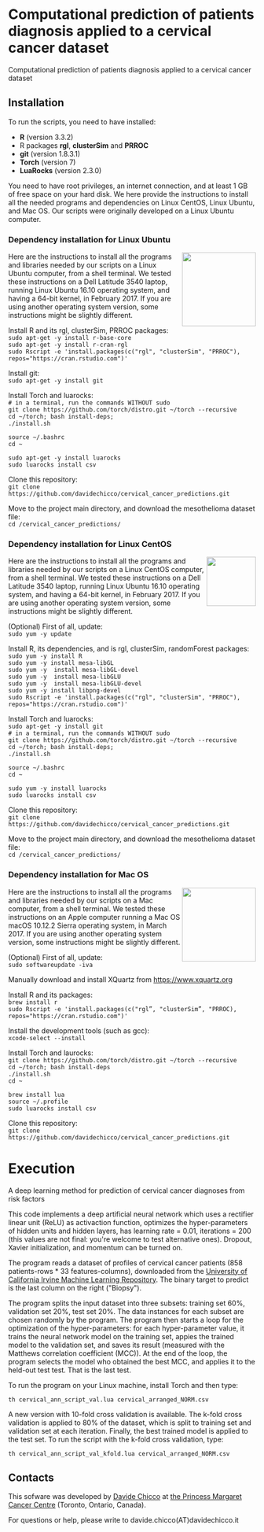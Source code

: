 
# Computational prediction of patients diagnosis applied to a cervical cancer dataset
Computational prediction of patients diagnosis applied to a cervical cancer dataset

## Installation
To run the scripts, you need to have installed:
* **R** (version 3.3.2)
* R packages **rgl**, **clusterSim** and **PRROC**
* **git** (version 1.8.3.1)
* **Torch** (version 7)
* **LuaRocks** (version 2.3.0)

You need to have root privileges, an internet connection, and at least 1 GB of free space on your hard disk. We here provide the instructions to install all the needed programs and dependencies on Linux CentOS, Linux Ubuntu, and Mac OS. Our scripts were originally developed on a Linux Ubuntu computer.

### Dependency installation for Linux Ubuntu
<img src="http://www.internetpost.it/wp-content/uploads/2016/04/ubuntu-head.png" width="150" align="right">
Here are the instructions to install all the programs and libraries needed by our scripts on a Linux Ubuntu computer, from a shell terminal. We tested these instructions on a Dell Latitude 3540 laptop, running Linux Ubuntu 16.10 operating system, and having a 64-bit kernel, in February 2017. If you are using another operating system version, some instructions might be slightly different.

Install R and its rgl, clusterSim, PRROC packages:<br>
`sudo apt-get -y install r-base-core`<br>
`sudo apt-get -y install r-cran-rgl`<br>
`sudo Rscript -e 'install.packages(c("rgl", "clusterSim", "PRROC"), repos="https://cran.rstudio.com")'`<br>

Install git:<br>
`sudo apt-get -y install git`<br>

Install Torch and luarocks:<br>
`# in a terminal, run the commands WITHOUT sudo`<br>
`git clone https://github.com/torch/distro.git ~/torch --recursive`<br>
`cd ~/torch; bash install-deps;`<br>
`./install.sh`<br>

`source ~/.bashrc`<br>
`cd ~`<br>

`sudo apt-get -y install luarocks`<br>
`sudo luarocks install csv`<br>

Clone this repository:<br>
`git clone https://github.com/davidechicco/cervical_cancer_predictions.git`<br>

Move to the project main directory, and download the mesothelioma dataset file:<br>
`cd /cervical_cancer_predictions/` <br>

### Dependency installation for Linux CentOS
<img src="http://brettspence.com/wp-content/uploads/2014/11/centos-7-logo-580x118.jpg" width="100" align="right">
Here are the instructions to install all the programs and libraries needed by our scripts on a Linux CentOS computer, from a shell terminal. We tested these instructions on a Dell Latitude 3540 laptop, running Linux Ubuntu 16.10 operating system, and having a 64-bit kernel, in February 2017. If you are using another operating system version, some instructions might be slightly different.

(Optional) First of all, update:<br>
`sudo yum -y update`

Install R, its dependencies, and is rgl, clusterSim, randomForest packages:<br>
`sudo yum -y install R` <br>
`sudo yum -y install mesa-libGL` <br>
`sudo yum -y  install mesa-libGL-devel` <br>
`sudo yum -y  install mesa-libGLU` <br>
`sudo yum -y  install mesa-libGLU-devel` <br>
`sudo yum -y install libpng-devel` <br>
`sudo Rscript -e 'install.packages(c("rgl", "clusterSim", "PRROC"), repos="https://cran.rstudio.com")'` <br>

Install Torch and luarocks:<br>
`sudo apt-get -y install git` <br>
`# in a terminal, run the commands WITHOUT sudo` <br>
`git clone https://github.com/torch/distro.git ~/torch --recursive` <br>
`cd ~/torch; bash install-deps;` <br>
`./install.sh` <br>

`source ~/.bashrc`<br>
`cd ~`<br>

`sudo yum -y install luarocks` <br>
`sudo luarocks install csv` <br>

Clone this repository:<br>
`git clone https://github.com/davidechicco/cervical_cancer_predictions.git`<br>

Move to the project main directory, and download the mesothelioma dataset file:<br>
`cd /cervical_cancer_predictions/` <br>

### Dependency installation for Mac OS
<img src="https://www.technobuffalo.com/wp-content/uploads/2015/06/Mac-OS-logo.jpg" width="150" align="right">
Here are the instructions to install all the programs and libraries needed by our scripts on a Mac computer, from a shell terminal. We tested these instructions on an Apple computer running a Mac OS macOS 10.12.2 Sierra operating system, in March 2017. If you are using another operating system version, some instructions might be slightly different.

(Optional) First of all, update:<br>
`sudo softwareupdate -iva`<br>

Manually download and install XQuartz from https://www.xquartz.org <br>

Install R and its packages:<br>
`brew install r`<br>
`sudo Rscript -e 'install.packages(c("rgl”, "clusterSim”, "PRROC), repos="https://cran.rstudio.com")' `<br>

Install the development tools (such as gcc):<br>
`xcode-select --install`<br>

Install Torch and laurocks:<br>
`git clone https://github.com/torch/distro.git ~/torch --recursive`<br>
`cd ~/torch; bash install-deps`<br>
`./install.sh`<br>
`cd ~`<br>

`brew install lua`<br>
`source ~/.profile`<br>
`sudo luarocks install csv`<br>

Clone this repository:<br>
`git clone https://github.com/davidechicco/cervical_cancer_predictions.git`<br>

# Execution
A deep learning method for prediction of cervical cancer diagnoses from risk factors

This code implements a deep artificial neural network which uses a rectifier linear unit (ReLU) as activaction function, optimizes the hyper-parameters of hidden units and hidden layers, has learning rate = 0.01, iterations = 200 (this values are not final: you're welcome to test alternative ones). Dropout, Xavier initialization, and momentum can be turned on.

The program reads a dataset of profiles of cervical cancer patients (858 patients-rows * 33 features-columns), downloaded from the [University of California Irvine Machine Learning Repository](http://archive.ics.uci.edu/ml/datasets/Cervical+cancer+%28Risk+Factors%29). The binary target to predict is the last column on the right ("Biopsy").

The program splits the input dataset into three subsets: training set 60%, validation set 20%, test set 20%. The data instances for each subset are chosen randomly by the program. The program then starts a loop for the optimization of the hyper-parameters: for each hyper-parameter value, it trains the neural network model on the training set, appies the trained model to the validation set, and saves its result (measured with the Matthews correlation coefficient (MCC)). At the end of the loop, the program selects the model who obtained the best MCC, and applies it to the held-out test test. That is the last test.

To run the program on your Linux machine, install Torch and then type:

`th cervical_ann_script_val.lua cervical_arranged_NORM.csv`

A new version with 10-fold cross validation is available. The k-fold cross validation is applied to 80% of the dataset, which is split to training set and validation set at each iteration. Finally, the best trained model is applied to the test set.
To run the script with the k-fold cross validation, type:

`th cervical_ann_script_val_kfold.lua cervical_arranged_NORM.csv`


## Contacts
This sofware was developed by [Davide Chicco](http://www.DavideChicco.it) at [the Princess Margaret Cancer Centre](http://www.uhn.ca/PrincessMargaret/Research/) (Toronto, Ontario, Canada).

For questions or help, please write to davide.chicco(AT)davidechicco.it
